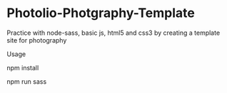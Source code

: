 # Photolio-Photgraphy-Template



Practice with node-sass, basic js, html5 and css3 by creating a template site for photography

Usage

npm install

npm run sass
